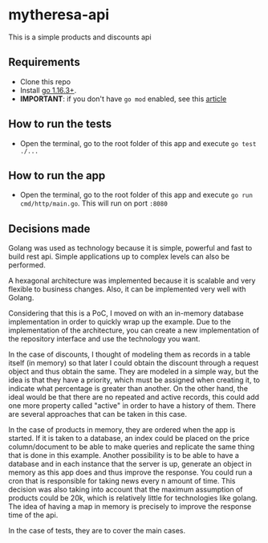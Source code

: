 # mytheresa-api

This is a simple products and discounts api


## Requirements
- Clone this repo
- Install [go 1.16.3+](https://golang.org/doc/install).
- **IMPORTANT**: if you don't have ```go mod``` enabled, see this [article](https://lets-go.alexedwards.net/sample/02.02-project-setup-and-enabling-modules.html)

## How to run the tests
- Open the terminal, go to the root folder of this app and execute ```go test ./...```

## How to run the app
- Open the terminal, go to the root folder of this app and execute ```go run cmd/http/main.go```. This will run on port ```:8080```


## Decisions made

Golang was used as technology because it is simple, powerful and fast to build rest api. Simple applications up to complex levels can also be performed.

A hexagonal architecture was implemented because it is scalable and very flexible to business changes. Also, it can be implemented very well with Golang.

Considering that this is a PoC, I moved on with an in-memory database implementation in order to quickly wrap up the example. Due to the implementation of the architecture, you can create a new implementation of the repository interface and use the technology you want.

In the case of discounts, I thought of modeling them as records in a table itself (in memory) so that later I could obtain the discount through a request object and thus obtain the same.
They are modeled in a simple way, but the idea is that they have a priority, which must be assigned when creating it, to indicate what percentage is greater than another. On the other hand, the ideal would be that there are no repeated and active records, this could add one more property called "active" in order to have a history of them. There are several approaches that can be taken in this case.

In the case of products in memory, they are ordered when the app is started. If it is taken to a database, an index could be placed on the price column/document to be able to make queries and replicate the same thing that is done in this example.
Another possibility is to be able to have a database and in each instance that the server is up, generate an object in memory as this app does and thus improve the response. You could run a cron that is responsible for taking news every n amount of time. This decision was also taking into account that the maximum assumption of products could be 20k, which is relatively little for technologies like golang.
The idea of ​​having a map in memory is precisely to improve the response time of the api.

In the case of tests, they are to cover the main cases.

